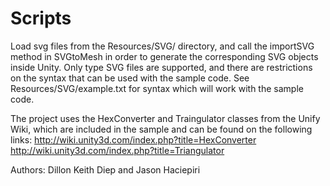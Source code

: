 # Scripts
Load svg files from the Resources/SVG/ directory, and call the importSVG method in SVGtoMesh in order to generate the corresponding SVG objects inside Unity. Only <polygon> type SVG files are supported, and there are restrictions on the syntax that can be used with the sample code. See Resources/SVG/example.txt for syntax which will work with the sample code. 

The project uses the HexConverter and Traingulator classes from the Unify Wiki, which are included in the sample and can be found on the following links: 
http://wiki.unity3d.com/index.php?title=HexConverter
http://wiki.unity3d.com/index.php?title=Triangulator 

Authors:
Dillon Keith Diep and Jason Haciepiri
